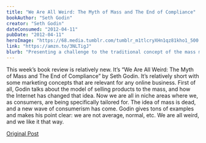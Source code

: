 ```yaml
---
title: "We Are All Weird: The Myth of Mass and The End of Compliance"
bookAuthor: "Seth Godin"
creator: "Seth Godin"
dateConsumed: "2012-04-11"
pubDate: "2012-04-11"
heroImage: "https://68.media.tumblr.com/tumblr_m1tlcryXHn1qz81kho1_500.jpg"
link: "https://amzn.to/3NLTigJ"
blurb: "Presenting a challenge to the traditional concept of the mass market and advocates for embracing individuality and diversity. The digital revolution has made it easier to reach specific groups of people with unique interests, and Godin argues that catering to the mass is no longer a viable strategy."
---
```


This week’s book review is relatively new. It’s “We Are All Weird: The Myth of Mass and The End of Compliance” by Seth Godin. It’s relatively short with some marketing concepts that are relevant for any online business. First of all, Godin talks about the model of selling products to the mass, and how the Internet has changed that idea. Now we are all in niche areas where we, as consumers, are being specifically tailored for. The idea of mass is dead, and a new wave of consumerism has come. Godin gives tons of examples and makes his point clear: we are not average, normal, etc. We are all weird, and we like it that way.

[Original Post](https://jermspeaks.com/post/20909280204/this-weeks-book-review-is-relatively-new-its)
